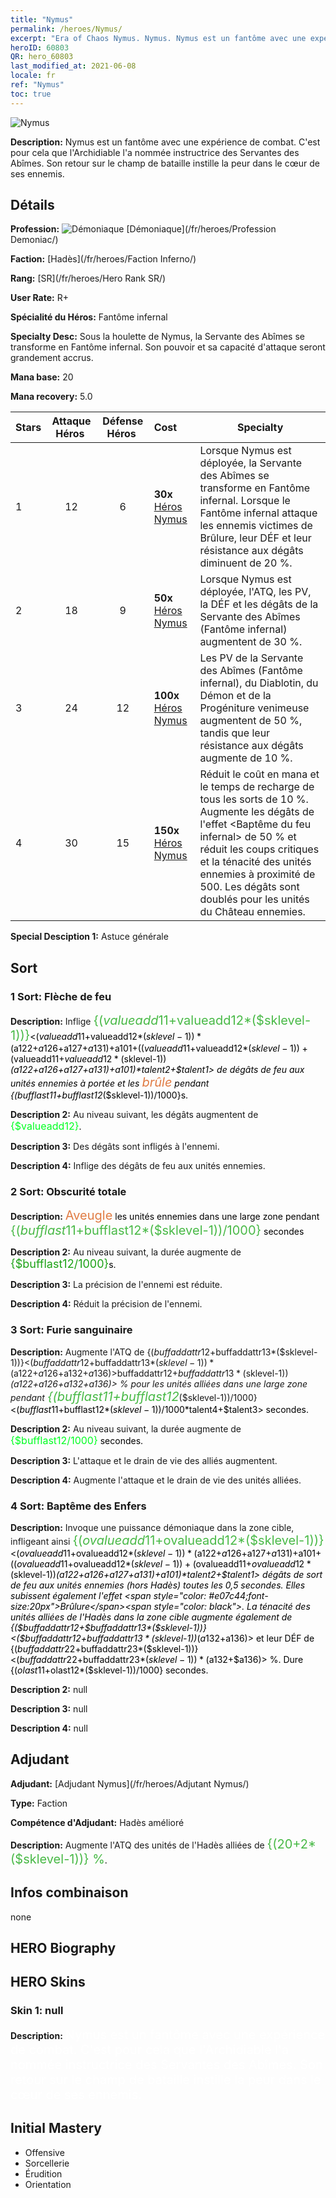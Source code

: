 ```yaml
---
title: "Nymus"
permalink: /heroes/Nymus/
excerpt: "Era of Chaos Nymus. Nymus. Nymus est un fantôme avec une expérience de combat. C'est pour cela que l'Archidiable l'a nommée instructrice des Servantes des Abîmes. Son retour sur le champ de bataille instille la peur dans le cœur de ses ennemis."
heroID: 60803
QR: hero_60803
last_modified_at: 2021-06-08
locale: fr
ref: "Nymus"
toc: true
---
```

  ![Nymus](/images/h/h_Nymus.jpg)

 **Description:** Nymus est un fantôme avec une expérience de combat. C'est pour cela que l'Archidiable l'a nommée instructrice des Servantes des Abîmes. Son retour sur le champ de bataille instille la peur dans le cœur de ses ennemis.
## Détails
 **Profession:** ![Démoniaque](/images/h/h_prof_9.png)  [Démoniaque](/fr/heroes/Profession Demoniac/)

 **Faction:** [Hadès](/fr/heroes/Faction Inferno/)

 **Rang:** [SR](/fr/heroes/Hero Rank SR/)

 **User Rate:** R+

 **Spécialité du Héros:** Fantôme infernal

 **Specialty Desc:** Sous la houlette de Nymus, la Servante des Abîmes se transforme en Fantôme infernal. Son pouvoir et sa capacité d'attaque seront grandement accrus.

 **Mana base:** 20

 **Mana recovery:** 5.0


  | Stars | Attaque Héros  | Défense Héros  | Cost |     Specialty     |
  |---------|:---------------:|:---------------:|:--|--------------------|
  |    1    | 12 | 6 | **30x** [Héros Nymus](/ItemsFR/her_2131/) | Lorsque Nymus est déployée, la Servante des Abîmes se transforme en Fantôme infernal. Lorsque le Fantôme infernal attaque les ennemis victimes de Brûlure, leur DÉF et leur résistance aux dégâts diminuent de 20 %. |
  |    2    | 18 | 9 | **50x** [Héros Nymus](/ItemsFR/her_2131/) | Lorsque Nymus est déployée, l'ATQ, les PV, la DÉF et les dégâts de la Servante des Abîmes (Fantôme infernal) augmentent de 30 %. |
  |    3    | 24 | 12 | **100x** [Héros Nymus](/ItemsFR/her_2131/) | Les PV de la Servante des Abîmes (Fantôme infernal), du Diablotin, du Démon et de la Progéniture venimeuse augmentent de 50 %, tandis que leur résistance aux dégâts augmente de 10 %. |
  |    4    | 30 | 15 | **150x** [Héros Nymus](/ItemsFR/her_2131/) | Réduit le coût en mana et le temps de recharge de tous les sorts de 10 %. Augmente les dégâts de l'effet <Baptême du feu infernal> de 50 % et réduit les coups critiques et la ténacité des unités ennemies à proximité de 500. Les dégâts sont doublés pour les unités du Château ennemies. |

 **Special Desciption 1:** Astuce générale

## Sort
### 1 Sort: Flèche de feu
 **Description:** Inflige <span style="color: #48b946;font-size:20px">{($valueadd11+$valueadd12*($sklevel-1))}</span><span style="color: black"><($valueadd11+$valueadd12*($sklevel-1))*($a122+$a126+$a127+$a131)+$a101+(($valueadd11+$valueadd12*($sklevel-1))+($valueadd11+$valueadd12*($sklevel-1))*($a122+$a126+$a127+$a131)+$a101)*$talent2+$talent1> de dégâts de feu aux unités ennemies à portée et les <span style="color: #e07c44;font-size:20px">brûle</span><span style="color: black"> pendant {($bufflast11+$bufflast12*($sklevel-1))/1000}s.

 **Description 2:** Au niveau suivant, les dégâts augmentent de <span style="color: #00ff22;font-size:16px">{$valueadd12}</span><span style="color: black">.

 **Description 3:** Des dégâts sont infligés à l'ennemi.

 **Description 4:** Inflige des dégâts de feu aux unités ennemies.

### 2 Sort: Obscurité totale
 **Description:** <span style="color: #e07c44;font-size:20px">Aveugle</span><span style="color: black"> les unités ennemies dans une large zone pendant <span style="color: #48b946;font-size:20px">{($bufflast11+$bufflast12*($sklevel-1))/1000}</span><span style="color: black"> secondes

 **Description 2:** Au niveau suivant, la durée augmente de <span style="color: #1ca216;font-size:18px">{$bufflast12/1000}</span><span style="color: black">s.

 **Description 3:** La précision de l'ennemi est réduite.

 **Description 4:** Réduit la précision de l'ennemi.

### 3 Sort: Furie sanguinaire
 **Description:** Augmente l'ATQ de {($buffaddattr12+$buffaddattr13*($sklevel-1))}<($buffaddattr12+$buffaddattr13*($sklevel-1))*($a122+$a126+$a132+$a136)> % et le drain de vie de {($buffaddattr22+$buffaddattr23*($sklevel-1))}<($buffaddattr12+$buffaddattr13*($sklevel-1))*($a122+$a126+$a132+$a136)> % pour les unités alliées dans une large zone pendant <span style="color: #48b946;font-size:20px">{($bufflast11+$bufflast12*($sklevel-1))/1000}</span><span style="color: black"><($bufflast11+$bufflast12*($sklevel-1))/1000*$talent4+$talent3> secondes.

 **Description 2:** Au niveau suivant, la durée augmente de <span style="color: #00ff22;font-size:16px">{$bufflast12/1000}</span><span style="color: black"> secondes.

 **Description 3:** L'attaque et le drain de vie des alliés augmentent.

 **Description 4:** Augmente l'attaque et le drain de vie des unités alliées.

### 4 Sort: Baptême des Enfers
 **Description:** Invoque une puissance démoniaque dans la zone cible, infligeant ainsi <span style="color: #48b946;font-size:20px">{($ovalueadd11+$ovalueadd12*($sklevel-1))}</span><span style="color: black"><($ovalueadd11+$ovalueadd12*($sklevel-1))*($a122+$a126+$a127+$a131)+$a101+(($ovalueadd11+$ovalueadd12*($sklevel-1))+($ovalueadd11+$ovalueadd12*($sklevel-1))*($a122+$a126+$a127+$a131)+$a101)*$talent2+$talent1> dégâts de sort de feu aux unités ennemies (hors Hadès) toutes les 0,5 secondes. Elles subissent également l'effet <span style="color: #e07c44;font-size:20px">Brûlure</span><span style="color: black">. La ténacité des unités alliées de l'Hadès dans la zone cible augmente également de {($buffaddattr12+$buffaddattr13*($sklevel-1))}<($buffaddattr12+$buffaddattr13*($sklevel-1))*($a132+$a136)> et leur DÉF de {($buffaddattr22+$buffaddattr23*($sklevel-1))}<($buffaddattr22+$buffaddattr23*($sklevel-1))*($a132+$a136)> %. Dure {($olast11+$olast12*($sklevel-1))/1000} secondes.

 **Description 2:** null

 **Description 3:** null

 **Description 4:** null


## Adjudant

 **Adjudant:**  [Adjudant Nymus](/fr/heroes/Adjutant Nymus/) 

 **Type:**  Faction 

 **Compétence d'Adjudant:**  Hadès amélioré 

 **Description:** Augmente l'ATQ des unités de l'Hadès alliées de <span style="color: #48b946;font-size:20px">{(20+2*($sklevel-1))} %</span><span style="color: black">.

## Infos combinaison

  none
## HERO Biography

## HERO Skins
### Skin 1: **null**

 **Description:** <span style="color: #ffffff;font-size:20px">Nymus est un fantôme avec une expérience de combat. C'est pour cela que l'Archidiable l'a nommée instructrice des Servantes des Abîmes. Son retour sur le champ de bataille instille la peur dans le cœur de ses ennemis.</span>



## Initial Mastery
   - Offensive
   - Sorcellerie
   - Érudition
   - Orientation
